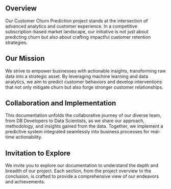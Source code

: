 ## **Overview**
Our Customer Churn Prediction project stands at the intersection of advanced analytics and customer experience. In a competitive subscription-based market landscape, our initiative is not just about predicting churn but also about crafting impactful customer retention strategies.

## **Our Mission**
We strive to empower businesses with actionable insights, transforming raw data into a strategic asset. By leveraging machine learning and data analytics, we aim to predict customer behaviors and develop interventions that not only mitigate churn but also forge stronger customer relationships.

## **Collaboration and Implementation**
This documentation unfolds the collaborative journey of our diverse team, from DB Developers to Data Scientists, as we share our approach, methodology, and insights gained from the data. Together, we implement a predictive system integrated seamlessly into business processes for real-time actionability.

## **Invitation to Explore**
We invite you to explore our documentation to understand the depth and breadth of our project. Each section, from the project overview to the conclusion, is crafted to provide a comprehensive view of our endeavors and achievements.